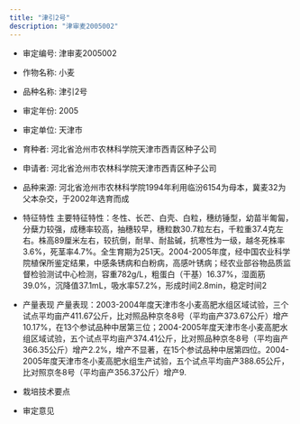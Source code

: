 ```yaml
---
title: "津引2号"
description: "津审麦2005002"
---
```

* 审定编号:  津审麦2005002

*  作物名称:  小麦

*  品种名称:  津引2号

*  审定年份:  2005

*  审定单位:  天津市

* 育种者:  河北省沧州市农林科学院天津市西青区种子公司

*  申请者:  河北省沧州市农林科学院天津市西青区种子公司

*  品种来源:  河北省沧州市农林科学院1994年利用临汾6154为母本，冀麦32为父本杂交，于2002年选育而成

*  特征特性
主要特征特性：冬性、长芒、白壳、白粒，穗纺锤型，幼苗半匍匐，分蘖力较强，成穗率较高，抽穗较早，穗粒数30.7粒左右，千粒重37.4克左右。株高89厘米左右，较抗倒，耐旱、耐盐碱，抗寒性为一级，越冬死株率3.6%，死茎率4.7%。全生育期为251天。2004-2005年度，经中国农业科学院植保所鉴定结果，中感条锈病和白粉病，高感叶锈病；经农业部谷物品质监督检验测试中心检测，容重782g/L，粗蛋白（干基）16.37%，湿面筋39.0%，沉降值37.1mL，吸水率57.2%，形成时间2.8min，稳定时间2

*  产量表现
产量表现：2003-2004年度天津市冬小麦高肥水组区域试验，三个试点平均亩产411.67公斤，比对照品种京冬8号（平均亩产373.67公斤）增产10.17%，在13个参试品种中居第三位；2004-2005年度天津市冬小麦高肥水组区域试验，五个试点平均亩产374.41公斤，比对照品种京冬8号（平均亩产366.35公斤）增产2.2%，增产不显著，在15个参试品种中居第四位。2004-2005年度天津市冬小麦高肥水组生产试验，五个试点平均亩产388.65公斤，比对照京冬8号（平均亩产356.37公斤）增产9.

*  栽培技术要点


*  审定意见


